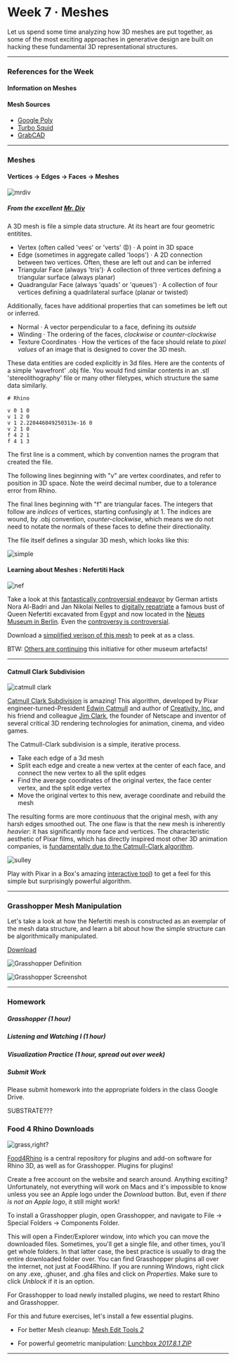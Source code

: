 # Week 7 · Meshes

Let us spend some time analyzing how 3D meshes are put together, as some of the most exciting approaches in generative design are built on hacking these fundamental 3D representational structures. 


-----


### References for the Week

#### Information on Meshes

#### Mesh Sources

- [Google Poly](poly.google.com)
- [Turbo Squid]()
- [GrabCAD]()


-----


### Meshes

#### Vertices -> Edges -> Faces -> Meshes

![mrdiv](mrdiv.gif) 

##### From the excellent [Mr. Div](https://mrdiv.tumblr.com)

A 3D mesh is file a simple data structure. At its heart are four geometric entitites.

- Vertex (often called 'vees' or 'verts' :rage:) · A point in 3D space
- Edge (sometimes in aggregate called 'loops') · A 2D connection between two vertices. Often, these are left out and can be inferred
- Triangular Face (always 'tris')· A collection of three vertices defining a triangular surface (always planar)
- Quadrangular Face (always 'quads' or 'queues') · A collection of four vertices defining a quadrilateral surface (planar or twisted)

Additionally, faces have additional properties that can sometimes be left out or inferred.

- Normal · A vector perpendicular to a face, defining its *outside*
- Winding · The ordering of the faces, *clockwise* or *counter-clockwise*
- Texture Coordinates · How the vertices of the face should relate to *pixel values* of an image that is designed to cover the 3D mesh.

These data entities are coded explicitly in 3d files. Here are the contents of a simple 'wavefront' .obj file. You would find similar contents in an .stl 'stereolithography' file or many other filetypes, which structure the same data similarly.

```
# Rhino

v 0 1 0
v 1 2 0
v 1 2.220446049250313e-16 0
v 2 1 0
f 4 2 1
f 4 1 3
```

The first line is a comment, which by convention names the program that created the file.

The following lines beginning with "v" are vertex coordinates, and refer to position in 3D space. Note the weird decimal number, due to a tolerance error from Rhino.

The final lines beginning with "f" are triangular faces. The integers that follow are *indices* of vertices, starting confusingly at 1. The indices are wound, by .obj convention, *counter-clockwise*, which means we do not need to notate the normals of these faces to define their directionality.

The file itself defines a singular 3D mesh, which looks like this:

![simple](simple.png)


#### Learning about Meshes : Nefertiti Hack

![nef](nef.png)

Take a look at this [fantastically controversial endeavor](http://nefertitihack.alloversky.com) by German artists Nora Al-Badri and Jan Nikolai Nelles to [digitally repatriate](https://ncph.org/history-at-work/repatriation-and-decolonization/) a famous bust of Queen Nefertiti excavated from Egypt and now located in the [Neues Museum in Berlin](https://www.smb.museum/en/museums-institutions/neues-museum/collections-research/about-the-collection.html). Even the [controversy is controversial](https://hyperallergic.com/281739/could-the-nefertiti-scan-be-a-hoax-and-does-that-matter/). 

Download a [simplified verison of this mesh](nefertiti-95reduced.obj) to peek at as a class.

BTW: [Others are continuing](https://www.myminifactory.com/scantheworld/) this initiative for other museum artefacts!

-----

#### Catmull Clark Subdivision

![catmull clark](cc.png)

[Catmull Clark Subdivision](https://en.wikipedia.org/wiki/Catmull–Clark_subdivision_surface) is amazing! This algorithm, developed by Pixar engineer-turned-President [Edwin Catmull](https://en.wikipedia.org/wiki/Edwin_Catmull) and author of [Creativity, Inc.](https://www.amazon.com/Creativity-Inc-Overcoming-Unseen-Inspiration-ebook/dp/B00FUZQYBO) and his friend and colleague [Jim Clark](https://en.wikipedia.org/wiki/James_H._Clark), the founder of Netscape and inventor of several critical 3D rendering technologies for animation, cinema, and video games.

The Catmull-Clark subdivision is a simple, iterative process.

- Take each edge of a 3d mesh
- Split each edge and create a new vertex at the center of each face, and connect the new vertex to all the split edges
- Find the average coordinates of the original vertex, the face center vertex, and the split edge vertex
- Move the original vertex to this new, average coordinate and rebuild the mesh

The resulting forms are more *continuous* that the original mesh, with any harsh edges smoothed out. The one flaw is that the new mesh is inherently *heavier*: it has significantly more face and vertices. The characteristic aesthetic of Pixar films, which has directly inspired most other 3D animation companies, is [fundamentally due to the Catmull-Clark algorithm](https://graphics.pixar.com/library/Geri/paper.pdf).

![sulley](subD.jpg)

Play with Pixar in a Box's amazing [interactive tool](https://www.khanacademy.org/partner-content/pixar/modeling-character/modeling-subdivision/p/interactive-subdivision-in-3d)) to get a feel for this simple but surprisingly powerful algorithm.

-----

### Grasshopper Mesh Manipulation

Let's take a look at how the Nefertiti mesh is constructed as an exemplar of the mesh data structure, and learn a bit about how the simple structure can be algorithmically manipulated.

[Download](deform-definition.gh)

![Grasshopper Definition](deform-grasshopper.png)

![Grasshopper Screenshot](deform-screenshot.png)

-----

### Homework

##### Grasshopper (1 hour)


##### Listening and Watching I (1 hour)


##### Visualization Practice (1 hour, spread out over week)


##### Submit Work

Please submit homework into the appropriate folders in the class Google Drive.












SUBSTRATE???


### Food 4 Rhino Downloads

![grass,right?](rhino.gif)

[Food4Rhino](http://www.food4rhino.com) is a central repository for plugins and add-on software for Rhino 3D, as well as for Grasshopper. Plugins for plugins! 

Create a free account on the website and search around. Anything exciting? Unfortunately, not everything will work on Macs and it's impossible to know unless you see an Apple logo under the *Download* button. But, even if *there is not an Apple logo*, it still might work!

To install a Grasshopper plugin, open Grasshopper, and navigate to File -> Special Folders -> Components Folder.

This will open a Finder/Explorer window, into which you can move the downloaded files. Sometimes, you'll get a single file, and other times, you'll get whole folders. In that latter case, the best practice is usually to drag the entire downloaded folder over. You can find Grasshopper plugins all over the internet, not just at Food4Rhino. If you are running Windows, right click on any .exe, .ghuser, and .gha files and click on *Properties*. Make sure to click *Unblock* if it is an option.

For Grasshopper to load newly installed plugins, we need to restart Rhino and Grasshopper. 

For this and future exercises, let's install a few essential plugins.

- For better Mesh cleanup: [Mesh Edit Tools *2*](https://www.food4rhino.com/app/meshedit)

- For powerful geometric manipulation: [Lunchbox *2017.8.1 ZIP*](https://www.food4rhino.com/app/lunchbox#)

-----


